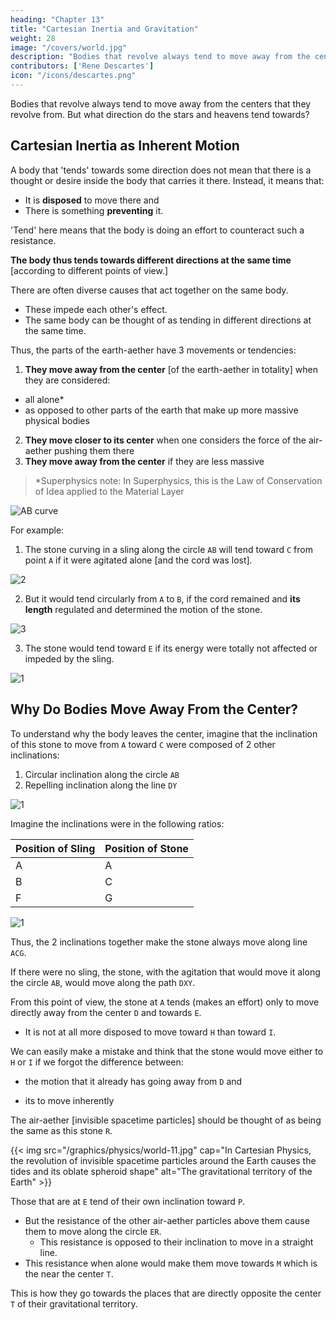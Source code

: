 ```yaml
---
heading: "Chapter 13"
title: "Cartesian Inertia and Gravitation"
weight: 28
image: "/covers/world.jpg"
description: "Bodies that revolve always tend to move away from the centers of the circles they describe"
contributors: ['Rene Descartes']
icon: "/icons/descartes.png"
---
```




Bodies that revolve always tend to move away from the centers that they revolve from. <!--  of the circles they describe.  --> But what direction do the stars and heavens tend towards?

<!-- Here, however, I must determine more specifically in what directions the parts of the matter of which the heavens and the stars are composed do tend.[54] -->


## Cartesian Inertia as Inherent Motion 

A body that 'tends' towards some direction does not mean that there is a thought or desire inside the body that carries it there. Instead, it means that:

- It is **disposed** to move there and
- There is something <!-- , whether it truly moves or, rather, some other body --> **preventing** it. <!-- It is principally in this last sense that I use the word "tend," because it seems to signify some effort and because -->

'Tend' here means that the body is doing an effort to counteract such a <!-- resis  presupposes some --> resistance. 

**The body thus tends towards different directions at the same time** [according to different points of view.]

There are often diverse causes that act together on the same body. 
- These impede each other's effect.
- The same body can be thought of as tending in different directions at the same time. 

Thus, the parts of the earth-aether have 3 movements or tendencies:

1. **They move away from the center** [of the earth-aether in totality] when they are considered:
  - all alone*
  - as opposed to other parts of the earth that make up more massive physical bodies  <!-- than they are -->
2. **They move closer to its center** when one considers the force of the air-aether <!--  parts of the heaven --> pushing them there
3. **They move away from the center** if they are less massive 
<!-- due to those other bodies being influence of other more massive bodies [in the background].   -->
<!-- when one considers the force of the aethereal air -->


 > *Superphysics note: In Superphysics, this is the Law of Conservation of Idea applied to the Material Layer


<!-- , and- move away from its center if one considers them . -->

![AB curve](/graphics/physics/world13a.png)

For example:

<!-- , if we consider only its agitation all alone. -->

1. The stone curving in a sling along the circle `AB` will tend toward `C` from point `A` if it were agitated alone [and the cord was lost].

![2](/graphics/physics/world-13bbb.jpg)

2. But it would tend circularly from `A` to `B`, if the cord remained and **its length** regulated and determined the motion of the stone.

![3](/graphics/physics/world-13ccc.jpg)


3. The stone would tend toward `E` if its energy were totally not affected or impeded by the sling. 

![1](/graphics/physics/world-13aaa.jpg)


<!-- both the resistance of the sling and the [background] agitation from other bodies are negated. -->
<!-- alone [without `D`] with its -->

<!-- , without considering the part of its agitation of which the effect is not impeded, one opposes the other part of it to the resistance that this sling continually makes to it. -->


## Why Do Bodies Move Away From the Center?

To understand why the body leaves the center, imagine that the inclination of this stone to move from `A` toward `C` were composed of 2 other inclinations:

1. Circular inclination along the circle `AB`
2. Repelling inclination along the line `DY`

![1](/graphics/physics/world-13ddd.jpg)

<!-- ### 3. Inertia from the Background Influence of Other Bodies -->


<!-- `VXY` -->

Imagine the inclinations were in the following ratios:

Position of Sling | Position of Stone
--- | ---
A | A
B | C
F | G

![1](/graphics/physics/world-13eee.jpg)


Thus, the 2 inclinations together make the stone always move along line `ACG`.

 <!-- a proportion that, if the stone were at the place of the sling marked `A` `V`  when the sling was at the place of the circle marked `A`, it should thereafter be at the place marked X when the sling is at B, and at the place marked Y when the sling is at `F`, and thus should always remain in the straight line `ACG`.  -->

<!-- - Then, knowing that one of the parts of its inclination (to wit, that which carries it along the circle AB) is in no way impeded by the sling, you will easily see that the stone meets resistance only for the other part (to wit, for that which would cause it to move along the line `DVXY` if it were not impeded).  -->


<!-- ### 2. Inertia Without the Influence from a Second Body -->

If there were no sling, the stone, with the agitation that would move it along the circle `AB`, would move along the path `DXY`.

<!-- - Then, knowing that one of the parts of its inclination (to wit, that which carries it along the circle AB) is in no way impeded by the sling, you will easily see that the stone meets resistance only for the other part (to wit, for that which would cause it to move along the line `DVXY` if it were not impeded).  -->

<!-- ### 1. Inertia Without Influence -->

From this point of view, the stone at `A` tends (makes an effort) only to move directly away from the center `D` and towards `E`.
- It is not at all more disposed to move toward `H` than toward `I`.

We can easily make a mistake and think that the stone would move either to `H` or `I` if we forgot the difference between:
- the motion that it already has going away from `D` and
 <!-- [unaffected by other bodies not D] and  -->
- its to move inherently 
<!-- that remains with it [from D]. -->


<!-- 1. Straight line movement away (Law Conservation Idea)
2. Circular movement from gravity based on sling of 2nd object
3. Straying movement from Background influence   -->
<!-- alone [wit


## Spacetime Expansion

This stone is similar to the aetheral air that compose the heavens.
<!-- - The aethereal air that are at `E` tend of their own inclination only towards `P`. -->

The air-aether [invisible spacetime particles] should be thought of as being the same as this stone `R`.

{{< img src="/graphics/physics/world-11.jpg" cap="In Cartesian Physics, the revolution of invisible spacetime particles around the Earth causes the tides and its oblate spheroid shape" alt="The gravitational territory of the Earth" >}}

Those that are at `E` tend of their own inclination toward `P`.
<!-- Those that are at `E` tend of their own inclination toward `P`. -->

<!-- ![Black Holes](/graphics/physics/world-13fff.jpg) -->

- But the resistance of the other air-aether particles above them cause them to move along the circle `ER`.
  - This resistance is opposed to their inclination to move in a straight line. 
- This resistance when alone would make them move towards `M` which is the near the center `T`.

This is how they go towards the places that are directly opposite the center `T` of their gravitational territory.
